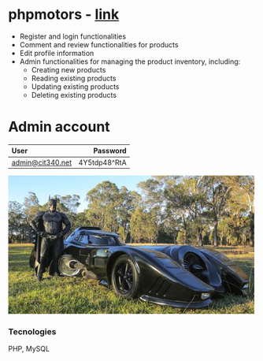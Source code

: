 # phpmotors - <a href="https://phpjuanpablo.000webhostapp.com/phpmotors/" target="_blank">link</a>
* Register and login functionalities
* Comment and review functionalities for products
* Edit profile information
* Admin functionalities for managing the product inventory, including:
  * Creating new products
  * Reading existing products
  * Updating existing products
  * Deleting existing products

# Admin account
User | Password 
| :--- | ---: 
admin@cit340.net  | 4Y5tdp48^RtA

![image](https://github.com/iamvalenciia/phpmotors/blob/master/uploads/images/batmanforreal.jpg?raw=true)

### Tecnologies
PHP, MySQL
